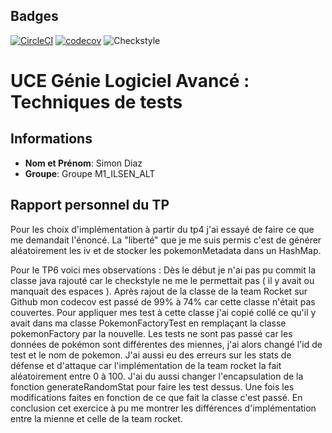 
## Badges

[![CircleCI](https://circleci.com/gh/simondiaz-uapv/ceri-m1-techniques-de-test.svg?style=svg)](https://circleci.com/gh/simondiaz-uapv/ceri-m1-techniques-de-test)
[![codecov](https://codecov.io/gh/simondiaz-uapv/ceri-m1-techniques-de-test/graph/badge.svg?token=Q95P7TA1HU)](https://codecov.io/gh/simondiaz-uapv/ceri-m1-techniques-de-test)
![Checkstyle](https://img.shields.io/badge/checkstyle-passing-brightgreen)


# UCE Génie Logiciel Avancé : Techniques de tests
## Informations

- **Nom et Prénom**: Simon Diaz
- **Groupe**: Groupe M1_ILSEN_ALT


## Rapport personnel du TP
Pour les choix d'implémentation à partir du tp4 j'ai essayé de faire ce que me demandait l'énoncé. 
La "liberté" que je me suis permis c'est de générer aléatoirement les iv et de stocker les pokemonMetadata dans un HashMap.

Pour le TP6 voici mes observations :
Dès le début je n'ai pas pu commit la classe java rajouté car le checkstyle ne me le permettait pas ( il y avait ou manquait des espaces ).
Après rajout de la classe de la team Rocket sur Github mon codecov est passé de 99% à 74% car cette classe n'était pas couvertes.
Pour appliquer mes test à cette classe j'ai copié collé ce qu'il y avait dans ma classe PokemonFactoryTest en remplaçant la classe pokemonFactory par la nouvelle.
Les tests ne sont pas passé car les données de pokémon sont différentes des miennes, j'ai alors changé l'id de test et le nom de pokemon.
J'ai aussi eu des erreurs sur les stats de défense et d'attaque car l'implémentation de la team rocket la fait aléatoirement entre 0 à 100.
J'ai du aussi changer l'encapsulation de la fonction generateRandomStat pour faire les test dessus.
Une fois les modifications faites en fonction de ce que fait la classe c'est passé.
En conclusion cet exercice à pu me montrer les différences d'implémentation entre la mienne et celle de la team rocket.

